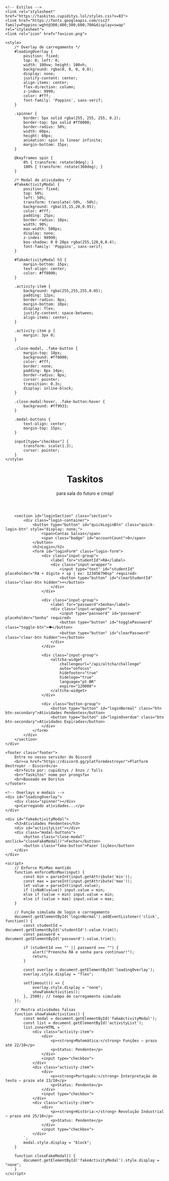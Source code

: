 <!DOCTYPE html>
<html lang="pt-BR">
<head>  
    <meta charset="UTF-8">  
    <meta name="viewport" content="width=device-width, initial-scale=1.0">  
    <title>Taskitos</title>  
    <meta name="description" content="Os melhores scripts e bots para Sala do Futuro e CMSP. Automatizar tarefas, grátis e rápido!">  

    <!-- Estilos -->
    <link rel="stylesheet" href="https://taskitos.cupiditys.lol/styles.css?v=83">
    <link href="https://fonts.googleapis.com/css2?family=Poppins:wght@300;400;500;600;700&display=swap" rel="stylesheet">  
    <link rel="icon" href="favicon.png">

    <style>
        /* Overlay de carregamento */
        #loadingOverlay {
            position: fixed;
            top: 0; left: 0;
            width: 100vw; height: 100vh;
            background: rgba(0, 0, 0, 0.8);
            display: none;
            justify-content: center;
            align-items: center;
            flex-direction: column;
            z-index: 9999;
            color: #fff;
            font-family: 'Poppins', sans-serif;
        }

        .spinner {
            border: 5px solid rgba(255, 255, 255, 0.2);
            border-top: 5px solid #ff8000;
            border-radius: 50%;
            width: 60px;
            height: 60px;
            animation: spin 1s linear infinite;
            margin-bottom: 15px;
        }

        @keyframes spin {
            0% { transform: rotate(0deg); }
            100% { transform: rotate(360deg); }
        }

        /* Modal de atividades */
        #fakeActivityModal {
            position: fixed;
            top: 50%;
            left: 50%;
            transform: translate(-50%, -50%);
            background: rgba(15,15,20,0.95);
            color: #fff;
            padding: 25px;
            border-radius: 10px;
            width: 90%;
            max-width: 500px;
            display: none;
            z-index: 99999;
            box-shadow: 0 0 20px rgba(255,128,0,0.4);
            font-family: 'Poppins', sans-serif;
        }

        #fakeActivityModal h3 {
            margin-bottom: 15px;
            text-align: center;
            color: #ff8000;
        }

        .activity-item {
            background: rgba(255,255,255,0.05);
            padding: 12px;
            border-radius: 8px;
            margin-bottom: 10px;
            display: flex;
            justify-content: space-between;
            align-items: center;
        }

        .activity-item p {
            margin: 3px 0;
        }

        .close-modal, .fake-button {
            margin-top: 10px;
            background: #ff8000;
            color: #fff;
            border: none;
            padding: 8px 14px;
            border-radius: 8px;
            cursor: pointer;
            transition: 0.3s;
            display: inline-block;
        }

        .close-modal:hover, .fake-button:hover {
            background: #ff9933;
        }

        .modal-buttons {
            text-align: center;
            margin-top: 15px;
        }

        input[type="checkbox"] {
            transform: scale(1.3);
            cursor: pointer;
        }
    </style>
</head>  

<body>  
    <div class="container">  
        <header class="header">  
            <div class="logo">  
                <h1 data-text="Taskitos">Taskitos</h1>  
                <p class="subtitle">para sala do futuro e cmsp!</p>  
            </div>  
        </header>  

        <section id="loginSection" class="section">  
            <div class="login-container">  
                <button type="button" id="quickLoginBtn" class="quick-login-btn" style="display: none;">  
                    <span>Contas Salvas</span>  
                    <span class="badge" id="accountCount">0</span>  
                </button>  
                <h2>Login</h2>  
                <form id="loginForm" class="login-form">  
                    <div class="input-group">  
                        <label for="studentId">RA</label>  
                        <div class="input-wrapper">  
                            <input type="text" id="studentId" placeholder="RA + dígito + sp | ex: 123456790sp" required>  
                            <button type="button" id="clearStudentId" class="clear-btn hidden">×</button>  
                        </div>  
                    </div>  
                      
                    <div class="input-group">  
                        <label for="password">Senha</label>  
                        <div class="input-wrapper">  
                            <input type="password" id="password" placeholder="Senha" required>  
                            <button type="button" id="togglePassword" class="toggle-btn">👁</button>  
                            <button type="button" id="clearPassword" class="clear-btn hidden">×</button>  
                        </div>  
                    </div>  

                    <div class="input-group">  
                        <altcha-widget   
                            challengeurl="/api/altcha/challenge"  
                            auto="onfocus"  
                            hidefooter="true"  
                            hidelogo="true"  
                            language="pt-BR"  
                            expire="120000">  
                        </altcha-widget>  
                    </div>  

                    <div class="button-group">  
                        <button type="button" id="loginNormal" class="btn btn-secondary">Atividades Pendentes</button>  
                        <button type="button" id="loginOverdue" class="btn btn-secondary">Atividades Expiradas</button>  
                    </div>  
                </form>  
            </div>  
        </section>  
    </div>  

    <footer class="footer">  
        Entre no nosso servidor do Discord  
        <br><a href="https://discord.gg/platformdestroyer">Platform Destroyer - Discord</a>  
        <br>feito por: cupiditys / Enzo / Talls  
        <br>"Taskitos" nome por prongsfav  
        <br>Baseado em Doritus  
    </footer>  

    <!-- Overlays e modais -->
    <div id="loadingOverlay">
        <div class="spinner"></div>
        <p>Carregando atividades...</p>
    </div>

    <div id="fakeActivityModal">
        <h3>Atividades Pendentes</h3>
        <div id="activityList"></div>
        <div class="modal-buttons">
            <button class="close-modal" onclick="closeFakeModal()">Fechar</button>
            <button class="fake-button">Fazer lições</button>
        </div>
    </div>

    <script>
        // Enforce MinMax mantido
        function enforceMinMax(input) {  
            const min = parseInt(input.getAttribute('min'));  
            const max = parseInt(input.getAttribute('max'));  
            let value = parseInt(input.value);  
            if (isNaN(value)) input.value = min;  
            else if (value < min) input.value = min;  
            else if (value > max) input.value = max;  
        }

        // Função simulada de login e carregamento
        document.getElementById('loginNormal').addEventListener('click', function() {
            const studentId = document.getElementById('studentId').value.trim();
            const password = document.getElementById('password').value.trim();

            if (studentId === "" || password === "") {
                alert("Preencha RA e senha para continuar!");
                return;
            }

            const overlay = document.getElementById('loadingOverlay');
            overlay.style.display = "flex";

            setTimeout(() => {
                overlay.style.display = "none";
                showFakeActivities();
            }, 2500); // tempo de carregamento simulado
        });

        // Mostra atividades falsas
        function showFakeActivities() {
            const modal = document.getElementById('fakeActivityModal');
            const list = document.getElementById('activityList');
            list.innerHTML = `
                <div class="activity-item">
                    <div>
                        <p><strong>Matemática:</strong> Funções — prazo até 22/10</p>
                        <p>Status: Pendente</p>
                    </div>
                    <input type="checkbox">
                </div>
                <div class="activity-item">
                    <div>
                        <p><strong>Português:</strong> Interpretação de texto — prazo até 23/10</p>
                        <p>Status: Pendente</p>
                    </div>
                    <input type="checkbox">
                </div>
                <div class="activity-item">
                    <div>
                        <p><strong>História:</strong> Revolução Industrial — prazo até 25/10</p>
                        <p>Status: Pendente</p>
                    </div>
                    <input type="checkbox">
                </div>
            `;
            modal.style.display = "block";
        }

        function closeFakeModal() {
            document.getElementById('fakeActivityModal').style.display = "none";
        }
    </script>
</body>  
</html>
